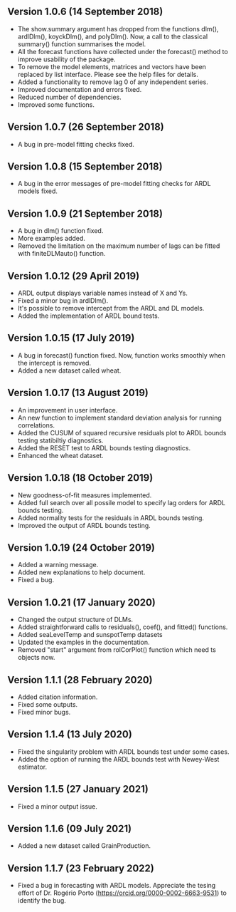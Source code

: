 ## Version 1.0.6 (14 September 2018)
  * The show.summary argument has dropped from the functions dlm(), ardlDlm(), koyckDlm(), and polyDlm(). Now, a call to the classical summary() function summarises the model.
  * All the forecast functions have collected under the forecast() method to improve usability of the package.
  * To remove the model elements, matrices and vectors have been replaced by list interface. Please see the help files for details.
  * Added a functionality to remove lag 0 of any independent series.
  * Improved documentation and errors fixed.
  * Reduced number of dependencies.
  * Improved some functions.

## Version 1.0.7 (26 September 2018)
  * A bug in pre-model fitting checks fixed.

## Version 1.0.8 (15 September 2018)
* A bug in the error messages of pre-model fitting checks for ARDL models fixed.

## Version 1.0.9 (21 September 2018)
* A bug in dlm() function fixed.
* More examples added.
* Removed the limitation on the maximum number of lags can be fitted with finiteDLMauto() function.

## Version 1.0.12 (29 April 2019)
* ARDL output displays variable names instead of X and Ys.
* Fixed a minor bug in ardlDlm().
* It's possible to remove intercept from the ARDL and DL models.
* Added the implementation of ARDL bound tests.

## Version 1.0.15 (17 July 2019)
* A bug in forecast() function fixed. Now, function works smoothly when the intercept is removed.
* Added a new dataset called wheat.

## Version 1.0.17 (13 August 2019)
* An improvement in user interface.
* An new function to implement standard deviation analysis for running correlations.
* Added the CUSUM of squared recursive residuals plot to ARDL bounds testing statibiltiy diagnostics.
* Added the RESET test to ARDL bounds testing diagnostics.
* Enhanced the wheat dataset.

## Version 1.0.18 (18 October 2019)
* New goodness-of-fit measures implemented.
* Added full search over all possile model to specify lag orders for ARDL bounds testing.
* Added normality tests for the residuals in ARDL bounds testing.
* Improved the output of ARDL bounds testing.

## Version 1.0.19 (24 October 2019)
* Added a warning message.
* Added new explanations to help document.
* Fixed a bug. 

## Version 1.0.21 (17 January 2020)
* Changed the output structure of DLMs.
* Added straightforward calls to residuals(), coef(), and fitted() functions.
* Added seaLevelTemp and sunspotTemp datasets
* Updated the examples in the documentation.
* Removed "start" argument from rolCorPlot() function which need ts objects now.

## Version 1.1.1 (28 February 2020)
* Added citation information.
* Fixed some outputs.
* Fixed minor bugs.

## Version 1.1.4 (13 July 2020)
* Fixed the singularity problem with ARDL bounds test under some cases.
* Added the option of running the ARDL bounds test with Newey-West estimator.

## Version 1.1.5 (27 January 2021)
* Fixed  a minor output issue.

## Version 1.1.6 (09 July 2021)
* Added a new dataset called GrainProduction.

## Version 1.1.7 (23 February 2022)
* Fixed a bug in forecasting with ARDL models. Appreciate the tesing effort of Dr. Rogério Porto (https://orcid.org/0000-0002-6663-9531) to identify the bug.

